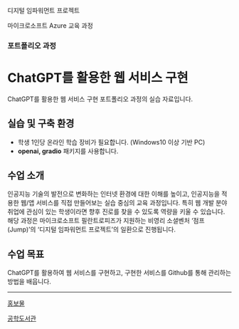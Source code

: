 디지털 임파워먼트 프로젝트 

마이크로소프트 Azure 교육 과정

### 포트폴리오 과정
# ChatGPT를 활용한 웹 서비스 구현 

ChatGPT를 활용한 웹 서비스 구현 포트폴리오 과정의 실습 자료입니다.

## 실습 및 구축 환경
- 학생 1인당 온라인 학습 장비가 필요합니다. (Windows10 이상 기반 PC)
- **openai, gradio** 패키지를 사용합니다.
  
## 수업 소개
인공지능 기술의 발전으로 변화하는 인터넷 환경에 대한 이해를 높이고, 인공지능을 적용한 웹/앱 서비스를 직접 만들어보는 실습 중심의 교육 과정입니다. 
특히 웹 개발 분야 취업에 관심이 있는 학생이라면 향후 진로를 찾을 수 있도록 역량을 키울 수 있습니다. 
해당 과정은 마이크로소프트 필란트로피즈가 지원하는 비영리 소셜벤처 ‘점프(Jump)’의 ‘디지털 임파워먼트 프로젝트’의 일환으로 진행됩니다.

## 수업 목표
ChatGPT를 활용하여 웹 서비스를 구현하고,
구현한 서비스를 Github를 통해 관리하는 방법을 배웁니다.

---

[홍보물](https://microschool.kr/MS)

[공학도서관](https://gongdo.kr/courses/gULipQ2i4DhhqCh3AbX8)
